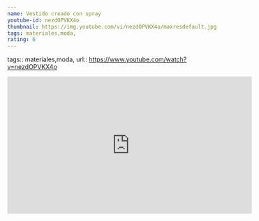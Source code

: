```yaml
---
name: Vestido creado con spray
youtube-id: nezdOPVKX4o
thumbnail: https://img.youtube.com/vi/nezdOPVKX4o/maxresdefault.jpg
tags: materiales,moda,
rating: 6
---
```

tags:: materiales,moda,
url:: https://www.youtube.com/watch?v=nezdOPVKX4o

<iframe width='560' height='315' src='https://www.youtube.com/embed/nezdOPVKX4o' title='YouTube video player' frameborder='0' allow='accelerometer; autoplay; clipboard-write; encrypted-media; gyroscope; picture-in-picture; web-share' allowfullscreen></iframe>


